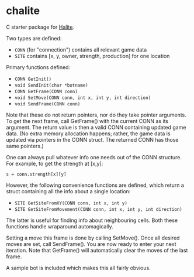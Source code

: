 # chalite

C starter package for [Halite](https://halite.io/).

Two types are defined:

* `CONN` (for "connection") contains all relevant game data
* `SITE` contains [x, y, owner, strength, production] for one location

Primary functions defined:

* `CONN GetInit()`
* `void SendInit(char *botname)`
* `CONN GetFrame(CONN conn)`
* `void SetMove(CONN conn, int x, int y, int direction)`
* `void SendFrame(CONN conn)`

Note that these do not return pointers, nor do they take pointer arguments. To get the next frame, call GetFrame() with the current CONN as its argument. The return value is then a valid CONN containing updated game data. (No extra memory allocation happens; rather, the game data is updated via pointers in the CONN struct. The returned CONN has those same pointers.)

One can always pull whatever info one needs out of the CONN structure. For example, to get the strength at [x,y]:

`s = conn.strength[x][y]`

However, the following convenience functions are defined, which return a struct containing all the info about a single location:

* `SITE GetSiteFromXY(CONN conn, int x, int y)`
* `SITE GetSiteFromMovement(CONN conn, int x, int y, int direction)`

The latter is useful for finding info about neighbouring cells. Both these functions handle wraparound automagically.

Setting a move this frame is done by calling SetMove(). Once all desired moves are set, call SendFrame(). You are now ready to enter your next iteration. Note that GetFrame() will automatically clear the moves of the last frame.

A sample bot is included which makes this all fairly obvious.
